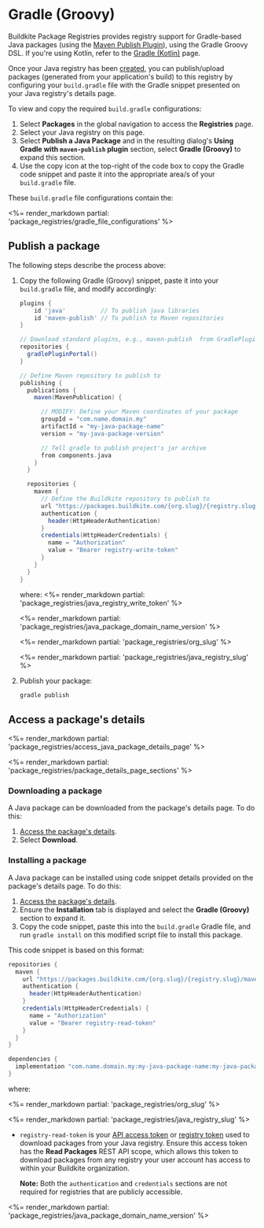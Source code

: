 # Gradle (Groovy)

Buildkite Package Registries provides registry support for Gradle-based Java packages (using the [Maven Publish Plugin](https://docs.gradle.org/current/userguide/publishing_maven.html)), using the Gradle Groovy DSL. If you're using Kotlin, refer to the [Gradle (Kotlin)](/docs/package-registries/gradle-kotlin) page.

Once your Java registry has been [created](/docs/package-registries/manage-registries#create-a-registry), you can publish/upload packages (generated from your application's build) to this registry by configuring your `build.gradle` file with the Gradle snippet presented on your Java registry's details page.

To view and copy the required `build.gradle` configurations:

1. Select **Packages** in the global navigation to access the **Registries** page.
1. Select your Java registry on this page.
1. Select **Publish a Java Package** and in the resulting dialog's **Using Gradle with `maven-publish` plugin** section, select **Gradle (Groovy)** to expand this section.
1. Use the copy icon at the top-right of the code box to copy the Gradle code snippet and paste it into the appropriate area/s of your `build.gradle` file.

These `build.gradle` file configurations contain the:

<%= render_markdown partial: 'package_registries/gradle_file_configurations' %>

## Publish a package

The following steps describe the process above:

1. Copy the following Gradle (Groovy) snippet, paste it into your `build.gradle` file, and modify accordingly:

    ```gradle
    plugins {
        id 'java'          // To publish java libraries
        id 'maven-publish' // To publish to Maven repositories
    }

    // Download standard plugins, e.g., maven-publish  from GradlePluginPortal
    repositories {
      gradlePluginPortal()
    }

    // Define Maven repository to publish to
    publishing {
      publications {
        maven(MavenPublication) {

          // MODIFY: Define your Maven coordinates of your package
          groupId = "com.name.domain.my"
          artifactId = "my-java-package-name"
          version = "my-java-package-version"

          // Tell gradle to publish project's jar archive
          from components.java
        }
      }

      repositories {
        maven {
          // Define the Buildkite repository to publish to
          url "https://packages.buildkite.com/{org.slug}/{registry.slug}/maven2/"
          authentication {
            header(HttpHeaderAuthentication)
          }
          credentials(HttpHeaderCredentials) {
            name = "Authorization"
            value = "Bearer registry-write-token"
          }
        }
      }
    }
    ```

    where:
    <%= render_markdown partial: 'package_registries/java_registry_write_token' %>

    <%= render_markdown partial: 'package_registries/java_package_domain_name_version' %>

    <%= render_markdown partial: 'package_registries/org_slug' %>

    <%= render_markdown partial: 'package_registries/java_registry_slug' %>

1. Publish your package:

    ```bash
    gradle publish
    ```

## Access a package's details

<%= render_markdown partial: 'package_registries/access_java_package_details_page' %>

<%= render_markdown partial: 'package_registries/package_details_page_sections' %>

### Downloading a package

A Java package can be downloaded from the package's details page. To do this:

1. [Access the package's details](#access-a-packages-details).
1. Select **Download**.

### Installing a package

A Java package can be installed using code snippet details provided on the package's details page. To do this:

1. [Access the package's details](#access-a-packages-details).
1. Ensure the **Installation** tab is displayed and select the **Gradle (Groovy)** section to expand it.
1. Copy the code snippet, paste this into the `build.gradle` Gradle file, and run `gradle install` on this modified script file to install this package.

This code snippet is based on this format:

```gradle
repositories {
  maven {
    url "https://packages.buildkite.com/{org.slug}/{registry.slug}/maven2/"
    authentication {
      header(HttpHeaderAuthentication)
    }
    credentials(HttpHeaderCredentials) {
      name = "Authorization"
      value = "Bearer registry-read-token"
    }
  }
}

dependencies {
  implementation "com.name.domain.my:my-java-package-name:my-java-package-version"
}
```

where:

<%= render_markdown partial: 'package_registries/org_slug' %>

<%= render_markdown partial: 'package_registries/java_registry_slug' %>

- `registry-read-token` is your [API access token](https://buildkite.com/user/api-access-tokens) or [registry token](/docs/package-registries/manage-registries#update-a-registry-configure-registry-tokens) used to download packages from your Java registry. Ensure this access token has the **Read Packages** REST API scope, which allows this token to download packages from any registry your user account has access to within your Buildkite organization.

    **Note:** Both the `authentication` and `credentials` sections are not required for registries that are publicly accessible.

<%= render_markdown partial: 'package_registries/java_package_domain_name_version' %>
